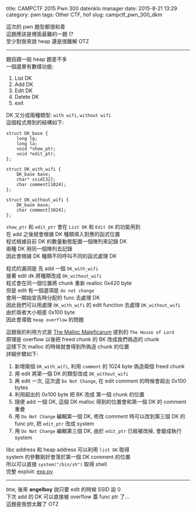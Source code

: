 title: CAMPCTF 2015 Pwn 300 datenklo manager
date: 2015-8-21 13:29
category: pwn
tags: Other CTF, hof
slug: campctf_pwn_300_dkm

這次的 pwn 題型都很和善  
這題應該是裡面最難的一題 (?  
至少對我來說 heap 還是很難解 OTZ  
* * *
題目跟一般 heap 題差不多  
一個選單有數樣功能:

1. List DK
2. Add DK
3. Edit DK
4. Delete DK
5. exit

DK 又分成兩種類型: `with wifi`, `without wifi`  
這個程式用到的結構如下:

```
struct DK_base {
    long lg;
    long la;
    void *show_ptr;
    void *edit_ptr;
};

struct DK_with_wifi {
    DK_base base;
    char* ssid[32];
    char comment[1024];
};

struct DK_without_wifi {
    DK_base base;
    char comment[1024];
};
```

`show_ptr` 和 `edit_ptr` 會在 `List DK` 和 `Edit DK` 的功能用到  
在 add 之後就會根據 DK 種類填入對應的函式位置  
程式根據目前 DK 的數量動態配置一個陣列來記錄 DK  
兩種 DK 用同一個陣列去記錄  
因此會根據 DK 種類不同呼叫不同的函式處理 DK  

程式的漏洞是
先 add 一個 `DK_with_wifi`  
接著 edit dk 將種類改成 `DK_without_wifi`  
程式會在同一個位置將 chunk 重新 realloc 0x420 byte  
但是 edit 有一個選項是 `do not change`  
會用一開始宣告時分配的 func 去處理 DK  
因此我們可以用處理 `DK_with_wifi` 的 edit function 去處理 `DK_without_wifi`  
由於兩者大小相差 0x100 byte  
因此會導致 `heap overflow` 的問題  

這題我的利用方式是 [The Malloc Maleficarum](https://dl.packetstormsecurity.net/papers/attack/MallocMaleficarum.txt) 提到的 `The House of Lord`  
原理是 overflow 以後把 freed chunk 的 BK 改成我們偽造的 chunk  
這樣下次 malloc 的時候就會得到所偽造 chunk 的位置  
詳細步驟如下:

1. 新增兩個 `DK_with_wifi`, 利用 `comment` 的 1024 byte 偽造兩個 freed chunk  
2. 用 edit 將第一個 DK 的類型改成 `DK_without_wifi`  
3. 再 edit 一次, 這次選 `Do Not Change`, 在 edit comment 的時候會超出 0x100 bytes  
4. 利用超出的 0x100 byte 把 BK 改成 第一個 chunk 的位置
5. 隨便 add 一個 DK, 這個 DK malloc 得到的位置會和第一個 DK 的 comment 重疊
6. 用 `Do Not Change` 編輯第一個 DK, 修改 comment 時可以改到第三個 DK 的 func ptr, 把 `edit_ptr` 改成 system  
7. 用 `Do Not Change` 編輯第三個 DK, 由於 `edit_ptr` 已經被改掉, 會變成執行 system  

libc address 和 heap address 可以利用 `list DK` 取得  
system 的參數剛好會落於第一個 DK comment 的位置  
所以可以直接 `system("/bin/sh")` 取得 shell  
完整 exploit: [exp.py]({filename}/exp/dkm.py)

* * *
btw, 後來 **angelboy** 說只要 edit 的時候 SSID 設 0  
下次 add 的 DK 可以直接被 overflow 蓋 func ptr 了...  
這題是我想太難了 OTZ  
